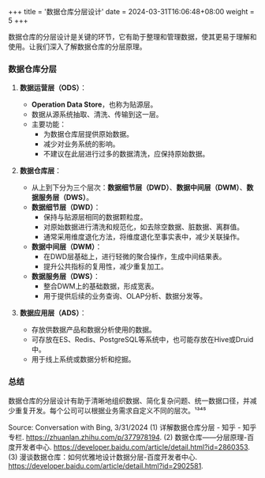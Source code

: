 +++
title = '数据仓库分层设计'
date = 2024-03-31T16:06:48+08:00
weight = 5
+++

数据仓库的分层设计是关键的环节，它有助于整理和管理数据，使其更易于理解和使用。让我们深入了解数据仓库的分层原理。

### 数据仓库分层

1. **数据运营层（ODS）**：
    - **Operation Data Store**，也称为贴源层。
    - 数据从源系统抽取、清洗、传输到这一层。
    - 主要功能：
        - 为数据仓库层提供原始数据。
        - 减少对业务系统的影响。
        - 不建议在此层进行过多的数据清洗，应保持原始数据。

2. **数据仓库层**：
    - 从上到下分为三个层次：**数据细节层（DWD）**、**数据中间层（DWM）**、**数据服务层（DWS）**。
    - **数据细节层（DWD）**：
        - 保持与贴源层相同的数据颗粒度。
        - 对原始数据进行清洗和规范化，如去除空数据、脏数据、离群值。
        - 通常采用维度退化方法，将维度退化至事实表中，减少关联操作。
    - **数据中间层（DWM）**：
        - 在DWD层基础上，进行轻微的聚合操作，生成中间结果表。
        - 提升公共指标的复用性，减少重复加工。
    - **数据服务层（DWS）**：
        - 整合DWM上的基础数据，形成宽表。
        - 用于提供后续的业务查询、OLAP分析、数据分发等。

3. **数据应用层（ADS）**：
    - 存放供数据产品和数据分析使用的数据。
    - 可存放在ES、Redis、PostgreSQL等系统中，也可能存放在Hive或Druid中。
    - 用于线上系统或数据分析和挖掘。

### 总结

数据仓库的分层设计有助于清晰地组织数据、简化复杂问题、统一数据口径，并减少重复开发。每个公司可以根据业务需求自定义不同的层次。¹³⁴⁵

Source: Conversation with Bing, 3/31/2024
(1) 详解数据仓库分层 - 知乎 - 知乎专栏. https://zhuanlan.zhihu.com/p/377978194.
(2) 数据仓库——分层原理-百度开发者中心. https://developer.baidu.com/article/detail.html?id=2860353.
(3) 漫谈数据仓库：如何优雅地设计数据分层-百度开发者中心. https://developer.baidu.com/article/detail.html?id=2902581.
